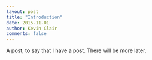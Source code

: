 ```yaml
---
layout: post
title: "Introduction"
date: 2015-11-01
author: Kevin Clair
comments: false
---
```


A post, to say that I have a post. There will be more later.
